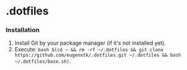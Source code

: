 # .dotfiles

### Installation

1. Install Git by your package manager (if it's not installed yet).
2. Execute: `bash $(cd ~ && rm -rf ~/.dotfiles && git clone https://github.com/eugenxtk/.dotfiles.git ~/.dotfiles && bash ~/.dotfiles/base.sh)`.
